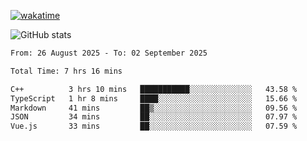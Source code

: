 [![wakatime](https://wakatime.com/badge/user/ef685785-b2de-4416-b5c6-df540c453238.svg)](https://wakatime.com/@ef685785-b2de-4416-b5c6-df540c453238)

![GitHub stats](https://github-readme-stats.vercel.app/api?username=songhahaha66)
<!--START_SECTION:waka-->

```txt
From: 26 August 2025 - To: 02 September 2025

Total Time: 7 hrs 16 mins

C++          3 hrs 10 mins   ███████████░░░░░░░░░░░░░░   43.58 %
TypeScript   1 hr 8 mins     ████░░░░░░░░░░░░░░░░░░░░░   15.66 %
Markdown     41 mins         ██▒░░░░░░░░░░░░░░░░░░░░░░   09.56 %
JSON         34 mins         ██░░░░░░░░░░░░░░░░░░░░░░░   07.97 %
Vue.js       33 mins         ██░░░░░░░░░░░░░░░░░░░░░░░   07.59 %
```

<!--END_SECTION:waka-->
